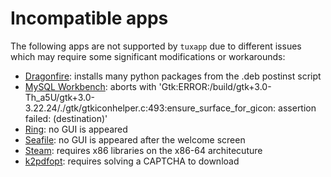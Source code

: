 # Incompatible apps

The following apps are not supported by `tuxapp` due to different issues which may require some significant modifications or workarounds:

- [Dragonfire](http://dragon.computer/#dragonfire): installs many python packages from the .deb postinst script
- [MySQL Workbench](https://www.mysql.com/products/workbench/): aborts with 'Gtk:ERROR:/build/gtk+3.0-Th_a5U/gtk+3.0-3.22.24/./gtk/gtkiconhelper.c:493:ensure_surface_for_gicon: assertion failed: (destination)'
- [Ring](https://ring.cx/): no GUI is appeared
- [Seafile](https://www.seafile.com/en/home/): no GUI is appeared after the welcome screen
- [Steam](http://store.steampowered.com/): requires x86 libraries on the x86-64 architecuture
- [k2pdfopt](http://www.willus.com/k2pdfopt/): requires solving a CAPTCHA to download
